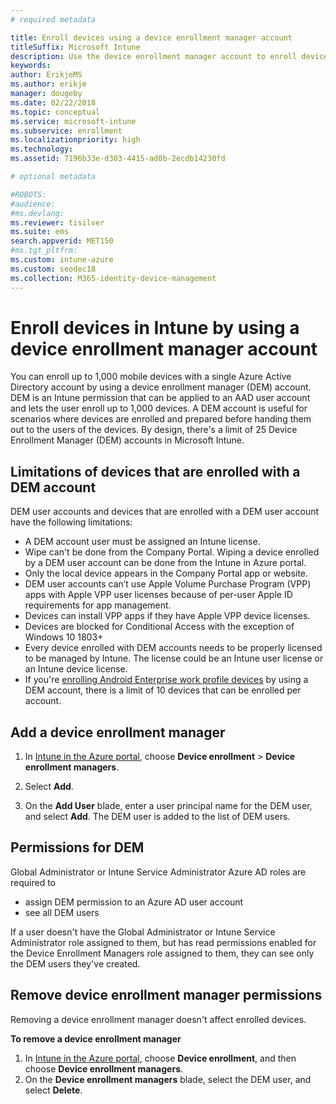 ```yaml
---
# required metadata

title: Enroll devices using a device enrollment manager account
titleSuffix: Microsoft Intune
description: Use the device enrollment manager account to enroll devices in Intune.
keywords:
author: ErikjeMS
ms.author: erikje
manager: dougeby
ms.date: 02/22/2018
ms.topic: conceptual
ms.service: microsoft-intune
ms.subservice: enrollment
ms.localizationpriority: high
ms.technology:
ms.assetid: 7196b33e-d303-4415-ad0b-2ecdb14230fd

# optional metadata

#ROBOTS:
#audience:
#ms.devlang:
ms.reviewer: tisilver
ms.suite: ems
search.appverid: MET150
#ms.tgt_pltfrm:
ms.custom: intune-azure
ms.custom: seodec18
ms.collection: M365-identity-device-management
---
```


# Enroll devices in Intune by using a device enrollment manager account

You can enroll up to 1,000 mobile devices with a single Azure Active Directory account by using a device enrollment manager (DEM) account. DEM is an Intune permission that can be applied to an AAD user account and lets the user enroll up to 1,000 devices. A DEM account is useful for scenarios where devices are enrolled and prepared before handing them out to the users of the devices. By design, there's a limit of 25 Device Enrollment Manager (DEM) accounts in Microsoft Intune.

## Limitations of devices that are enrolled with a DEM account

DEM user accounts and devices that are enrolled with a DEM user account have the following limitations:

- A DEM account user must be assigned an Intune license.
- Wipe can't be done from the Company Portal. Wiping a device enrolled by a DEM user account can be done from the Intune in Azure portal.
- Only the local device appears in the Company Portal app or website.
- DEM user accounts can’t use Apple Volume Purchase Program (VPP) apps with Apple VPP user licenses because of per-user Apple ID requirements for app management.
- Devices can install VPP apps if they have Apple VPP device licenses.
- Devices are blocked for Conditional Access with the exception of Windows 10 1803+
- Every device enrolled with DEM accounts needs to be properly licensed to be managed by Intune. The license could be an Intune user license or an Intune device license.
- If you're [enrolling Android Enterprise work profile devices](android-work-profile-enroll.md) by using a DEM account, there is a limit of 10 devices that can be enrolled per account.


## Add a device enrollment manager

1. In [Intune in the Azure portal](https://aka.ms/intuneportal), choose **Device enrollment** > **Device enrollment managers**.

2. Select **Add**.

3. On the **Add User** blade, enter a user principal name for the DEM user, and select **Add**. The DEM user is added to the list of DEM users.

## Permissions for DEM

Global Administrator or Intune Service Administrator Azure AD roles are required to
- assign DEM permission to an Azure AD user account
- see all DEM users

If a user doesn't have the Global Administrator or Intune Service Administrator role assigned to them, but has read permissions enabled for the Device Enrollment Managers role assigned to them, they can see only the DEM users they've created.


## Remove device enrollment manager permissions

Removing a device enrollment manager doesn't affect enrolled devices.

**To remove a device enrollment manager**

1. In [Intune in the Azure portal](https://aka.ms/intuneportal), choose **Device enrollment**, and then choose **Device enrollment managers**.
2. On the **Device enrollment managers** blade, select the DEM user, and select **Delete**.


